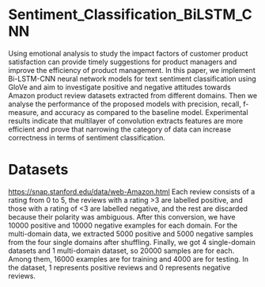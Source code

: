 # Sentiment_Classification_BiLSTM_CNN
Using emotional analysis to study the impact factors of customer product satisfaction can provide timely suggestions for product managers and improve the efficiency of product management. In this paper, we implement Bi-LSTM-CNN neural network models for text sentiment classification using GloVe and aim to investigate positive and negative attitudes towards Amazon product review datasets extracted from different domains. Then we analyse the performance of the proposed models with precision, recall, f-measure, and accuracy as compared to the baseline model. Experimental results indicate that multilayer of convolution extracts features are more efficient and prove that narrowing the category of data can increase correctness in terms of sentiment classification.

# Datasets
https://snap.stanford.edu/data/web-Amazon.html
Each review consists of a rating from 0 to 5, the reviews with a rating >3 are labelled positive, and those with a rating of <3 are labelled negative, and the rest are discarded because their polarity was ambiguous. After this conversion, we have 10000 positive and 10000 negative examples for each domain.  For the multi-domain data, we extracted 5000 positive and 5000 negative samples from the four single domains after shuffling. Finally, we got 4 single-domain datasets and 1 multi-domain dataset, so 20000 samples are for each. Among them, 16000 examples are for training and 4000 are for testing. In the dataset, 1 represents positive reviews and 0 represents negative reviews.
